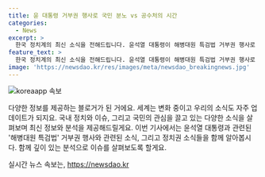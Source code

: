 ```yaml
---
title: 윤 대통령 거부권 행사로 국민 분노 vs 공수처의 시간
categories:
  - News
excerpt: >
  한국 정치계의 최신 소식을 전해드립니다. 윤석열 대통령이 해병대원 특검법 거부권 행사로 국회가 다시 법률안을 검토하는 상황입니다. 국민의힘의 전당대회를 앞둔 가운데 김건희 여사 문자 파장이 크게 불거져 논란이 확산되고 있습니다. 이에 대한 최신 소식을 김진 전 중앙일보 논설위원과 김창룡 서울과학종합대학원대학교 석좌교수와 함께 살펴봅니다. 또한, 윤석열 대통령을 겨냥한 국회 국민동의청원 심사와 국민의힘 당대표 후보인 한동훈을 둘러싼 김건희 여사 문자 논란 등의 최신 상황을 짚어봅니다.
feature_text: >
  한국 정치계의 최신 소식을 전해드립니다. 윤석열 대통령이 해병대원 특검법 거부권 행사로 국회가 다시 법률안을 검토하는 상황입니다. 국민의힘의 전당대회를 앞둔 가운데 김건희 여사 문자 파장이 크게 불거져 논란이 확산되고 있습니다. 이에 대한 최신 소식을 김진 전 중앙일보 논설위원과 김창룡 서울과학종합대학원대학교 석좌교수와 함께 살펴봅니다. 또한, 윤석열 대통령을 겨냥한 국회 국민동의청원 심사와 국민의힘 당대표 후보인 한동훈을 둘러싼 김건희 여사 문자 논란 등의 최신 상황을 짚어봅니다.
image: 'https://newsdao.kr/res/images/meta/newsdao_breakingnews.jpg'
---
```


<p><img src="https://newsdao.kr/res/images/meta/newsdao_breakingnews.jpg" alt="koreaapp 속보" /></p>

<p>다양한 정보를 제공하는 블로거가 된 거에요. 세계는 변화 중이고 우리의 소식도 자주 업데이트가 되지요. 국내 정치와 이슈, 그리고 국민의 관심을 끌고 있는 다양한 소식을 살펴보며 최신 정보와 분석을 제공해드릴게요. 이번 기사에서는 윤석열 대통령과 관련된 '해병대원 특검법' 거부권 행사와 관련된 소식, 그리고 정치권 소식들을 함께 알아봅시다. 함께 깊이 있는 분석으로 이슈를 살펴보도록 할게요.</p>
실시간 뉴스 속보는, <a href="https://newsdao.kr" rel="dofollow">https://newsdao.kr</a>


